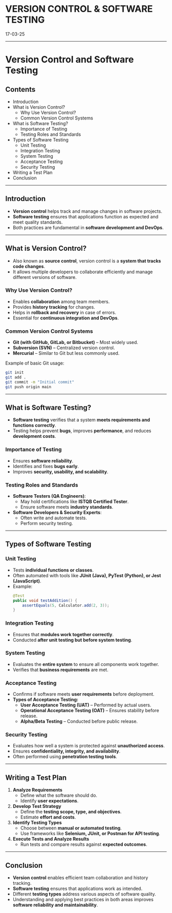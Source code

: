 # VERSION CONTROL & SOFTWARE TESTING
17-03-25

---

# Version Control and Software Testing

## Contents
- Introduction
- What is Version Control?
  - Why Use Version Control?
  - Common Version Control Systems
- What is Software Testing?
  - Importance of Testing
  - Testing Roles and Standards
- Types of Software Testing
  - Unit Testing
  - Integration Testing
  - System Testing
  - Acceptance Testing
  - Security Testing
- Writing a Test Plan
- Conclusion

---

## Introduction
- **Version control** helps track and manage changes in software projects.
- **Software testing** ensures that applications function as expected and meet quality standards.
- Both practices are fundamental in **software development and DevOps**.

---

## What is Version Control?
- Also known as **source control**, version control is a **system that tracks code changes**.
- It allows multiple developers to collaborate efficiently and manage different versions of software.

### **Why Use Version Control?**
- Enables **collaboration** among team members.
- Provides **history tracking** for changes.
- Helps in **rollback and recovery** in case of errors.
- Essential for **continuous integration and DevOps**.

### **Common Version Control Systems**
- **Git (with GitHub, GitLab, or Bitbucket)** – Most widely used.
- **Subversion (SVN)** – Centralized version control.
- **Mercurial** – Similar to Git but less commonly used.

Example of basic Git usage:
```bash
git init
git add .
git commit -m "Initial commit"
git push origin main
```

---

## What is Software Testing?
- **Software testing** verifies that a system **meets requirements and functions correctly**.
- Testing helps prevent **bugs**, improves **performance**, and reduces **development costs**.

### **Importance of Testing**
- Ensures **software reliability**.
- Identifies and fixes **bugs early**.
- Improves **security, usability, and scalability**.

### **Testing Roles and Standards**
- **Software Testers (QA Engineers)**:
  - May hold certifications like **ISTQB Certified Tester**.
  - Ensure software meets **industry standards**.
- **Software Developers & Security Experts**:
  - Often write and automate tests.
  - Perform security testing.

---

## Types of Software Testing
### **Unit Testing**
- Tests **individual functions or classes**.
- Often automated with tools like **JUnit (Java), PyTest (Python), or Jest (JavaScript)**.
- Example:
  ```java
  @Test
  public void testAddition() {
      assertEquals(5, Calculator.add(2, 3));
  }
  ```

### **Integration Testing**
- Ensures that **modules work together correctly**.
- Conducted **after unit testing but before system testing**.

### **System Testing**
- Evaluates the **entire system** to ensure all components work together.
- Verifies that **business requirements** are met.

### **Acceptance Testing**
- Confirms if software meets **user requirements** before deployment.
- **Types of Acceptance Testing:**
  - **User Acceptance Testing (UAT)** – Performed by actual users.
  - **Operational Acceptance Testing (OAT)** – Ensures stability before release.
  - **Alpha/Beta Testing** – Conducted before public release.

### **Security Testing**
- Evaluates how well a system is protected against **unauthorized access**.
- Ensures **confidentiality, integrity, and availability**.
- Often performed using **penetration testing tools**.

---

## Writing a Test Plan
1. **Analyze Requirements**
   - Define what the software should do.
   - Identify **user expectations**.
2. **Develop Test Strategy**
   - Define the **testing scope, type, and objectives**.
   - Estimate **effort and costs**.
3. **Identify Testing Types**
   - Choose between **manual or automated testing**.
   - Use frameworks like **Selenium, JUnit, or Postman for API testing**.
4. **Execute Tests and Analyze Results**
   - Run tests and compare results against **expected outcomes**.

---

## Conclusion
- **Version control** enables efficient team collaboration and history tracking.
- **Software testing** ensures that applications work as intended.
- Different **testing types** address various aspects of software quality.
- Understanding and applying best practices in both areas improves **software reliability and maintainability**.